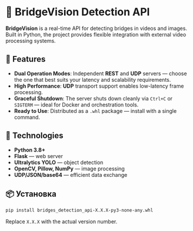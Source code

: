 # 🌉 BridgeVision Detection API
**BridgeVision** is a real-time API for detecting bridges in videos and images. Built in Python, the project provides flexible integration with external video processing systems.

## 🚀 Features
- **Dual Operation Modes**:
  Independent **REST** and **UDP** servers — choose the one that best suits your latency and scalability requirements.
- **High Performance**:
  **UDP** transport support enables low-latency frame processing.
- **Graceful Shutdown**:
  The server shuts down cleanly via `Ctrl+C` or `SIGTERM` — ideal for Docker and orchestration tools.
- **Ready to Use**:
  Distributed as a `.whl` package — install with a single command.

## 🧪 Technologies
- **Python 3.8+**
- **Flask** — web server
- **Ultralytics YOLO** — object detection
- **OpenCV, Pillow, NumPy** — image processing
- **UDP/JSON/base64** — efficient data exchange

## 📦 Установка
```bash
pip install bridges_detection_api-X.X.X-py3-none-any.whl
```
Replace `X.X.X` with the actual version number.
